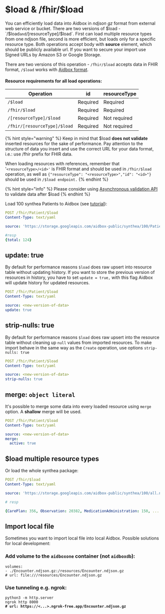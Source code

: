 # $load & /fhir/$load

You can efficiently load data into Aidbox in _ndjson_ _gz_ format from external web service or bucket. There are two versions of $load - `/$load` and `/[resourceType]/$load`. First can load multiple resource types from one ndjson file, second is more efficient, but loads only for a specific resource type. Both operations accept body with **source** element, which should be publicly available url. If you want to secure your import use Signed URLs by Amazon S3 or Google Storage.

There are two versions of this operation - `/fhir/$load` accepts data in FHIR format, `/$load` works with [Aidbox format](../rest-api/other/aidbox-and-fhir-formats.md).

#### Resource requirements for all load operations:

| Operation                    | id       | resourceType |
| ---------------------------- | -------- | ------------ |
| `/$load`                     | Required | Required     |
| `/fhir/$load`                | Required | Required     |
| `/[resourceType]/$load`      | Required | Not required |
| `/fhir/[resourceType]/$load` | Required | Not required |

{% hint style="warning" %}
Keep in mind that $load **does not validate** inserted resources for the sake of performance. Pay attention to the structure of data you insert and use the correct URL for your data format, i.e.: use /fhir prefix for FHIR data.

When loading resources with references, remember that '`<resourceType>/<id>'` is FHIR format and should be used in `/fhir/$load` operation, as well as `{"resourceType": "<resourceType>","id": "<id>"}` should be used in `/$load endpoint.`
{% endhint %}

{% hint style="info" %}
Please consider using [Asynchronous validation API](../../modules/profiling-and-validation/asynchronous-resource-validation.md#asynchronous-batch-validation-draft) to validate data after $load
{% endhint %}

Load 100 synthea Patients to Aidbox (see [tutorial](../../tutorials/bulk-api-tutorials/synthea-by-bulk-api.md)):

```yaml
POST /fhir/Patient/$load
Content-Type: text/yaml

source: 'https://storage.googleapis.com/aidbox-public/synthea/100/Patient.ndjson.gz'

#resp
{total: 124}
```

## update: true

By default for performance reasons `$load` does raw upsert into resource table without updating history. If you want to store the previous version of resources in history, you have to set `update = true,` with this flag Aidbox will update history for updated resources.

```yaml
POST /fhir/Patient/$load
Content-Type: text/yaml

source: <new-version-of-data>
update: true
```

## strip-nulls: true

By default for performance reasons `$load` does raw upsert into the resource table without cleaning up `null` values from imported resources. To make import behave in the same way as the `Create` operation, use options `strip-nulls: true`

```yaml
POST /fhir/Patient/$load
Content-Type: text/yaml

source: <new-version-of-data>
strip-nulls: true
```

## merge: `object literal`

It's possible to merge some data into every loaded resource using `merge` option. A **shallow** merge will be used.

```yaml
POST /fhir/Patient/$load
Content-Type: text/yaml

source: <new-version-of-data>
merge:
  active: true
```

## $load multiple resource types

Or load the whole synthea package:

```yaml
POST /fhir/$load
Content-Type: text/yaml

source: 'https://storage.googleapis.com/aidbox-public/synthea/100/all.ndjson.gz'

# resp

{CarePlan: 356, Observation: 20382, MedicationAdministration: 150, .... }
```

## Import local file

Sometimes you want to import local file into local Aidbox. Possible solutions for local development:

### Add volume to the `aidboxone` container (not `aidboxdb`):

```
volumes:
- ./Encounter.ndjson.gz:/resources/Encounter.ndjson.gz
# url: file:///resources/Encounter.ndjson.gz
```

### Use tunneling e.g. ngrok:

<pre><code>python3 -m http.server 
ngrok http 8000
<strong># url: https://&#x3C;...>.ngrok-free.app/Encounter.ndjson.gz
</strong></code></pre>

